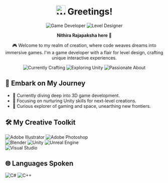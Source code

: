 <h1 align="center">
  <img src="https://raw.githubusercontent.com/nithira/nithira/main/wave.gif" alt="Wave" width="30px" /> Greetings!
</h1>

<p align="center">
  <img src="https://img.shields.io/badge/Game%20Developer-%23007ACC.svg?style=for-the-badge" alt="Game Developer">
  <img src="https://img.shields.io/badge/Level%20Designer-%23FFD700.svg?style=for-the-badge" alt="Level Designer">
</p>

<p align="center">
  <strong>Nithira Rajapaksha here 👋</strong>
</p>

<p align="center">
  🎮 Welcome to my realm of creation, where code weaves dreams into immersive games. I'm a game developer with a flair for level design, crafting unique interactive experiences.</p>

<div align="center">
  <img src="https://img.shields.io/badge/Currently%20Crafting-3D%20Game%20Worlds-%237289DA.svg?style=for-the-badge" alt="Currently Crafting">
  <img src="https://img.shields.io/badge/Exploring-Unity%20Game%20Realms-%23000000.svg?style=for-the-badge" alt="Exploring Unity">
  <img src="https://img.shields.io/badge/Passionate%20About-Gaming%20%7C%20Space-%234285F4.svg?style=for-the-badge" alt="Passionate About">
</div>

<h2 align="left">
  🚀 Embark on My Journey
</h2>

<ul>
  <li>🔭 Currently diving deep into 3D game development.</li>
  <li>🌱 Focusing on nurturing Unity skills for next-level creations.</li>
  <li>💬 Curious explorer of gaming and space, unearthing new frontiers.</li>
</ul>

<h2 align="left">
  🛠️ My Creative Toolkit
</h2>

<div align="left">
  <img alt="Adobe Illustrator" src="https://img.shields.io/badge/adobe%20illustrator-%23FF9A00.svg?style=for-the-badge&logo=adobe%20illustrator&logoColor=white"/>
  <img alt="Adobe Photoshop" src="https://img.shields.io/badge/adobe%20photoshop-%2331A8FF.svg?style=for-the-badge&logo=adobe%20photoshop&logoColor=white"/>
</div>

<div align="left">
  <img alt="Blender" src="https://img.shields.io/badge/blender-%23F5792A.svg?style=for-the-badge&logo=blender&logoColor=white"/>
  <img alt="Unity" src="https://img.shields.io/badge/unity-%23000000.svg?style=for-the-badge&logo=unity&logoColor=white"/>
  <img alt="Unreal Engine" src="https://img.shields.io/badge/unreal%20engine-%23313131.svg?style=for-the-badge&logo=unreal%20engine&logoColor=white"/>
</div>

<div align="left">
  <img alt="Visual Studio" src="https://img.shields.io/badge/Visual%20Studio-5C2D91.svg?style=for-the-badge&logo=visual-studio&logoColor=white"/>
</div>

<h2 align="left">
  🌐 Languages Spoken
</h2>

<div align="left">
  <img alt="C#" src="https://img.shields.io/badge/c%23-%23239120.svg?style=for-the-badge&logo=c-sharp&logoColor=white"/>
  <img alt="C++" src="https://img.shields.io/badge/c%2B%2B-%2300599C.svg?style=for-the-badge&logo=c%2B%2B&logoColor=white"/>
</div>


